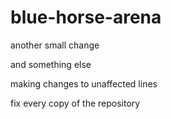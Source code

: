 # blue-horse-arena

another small change

and something else

making changes to unaffected lines 

fix every copy of the repository



